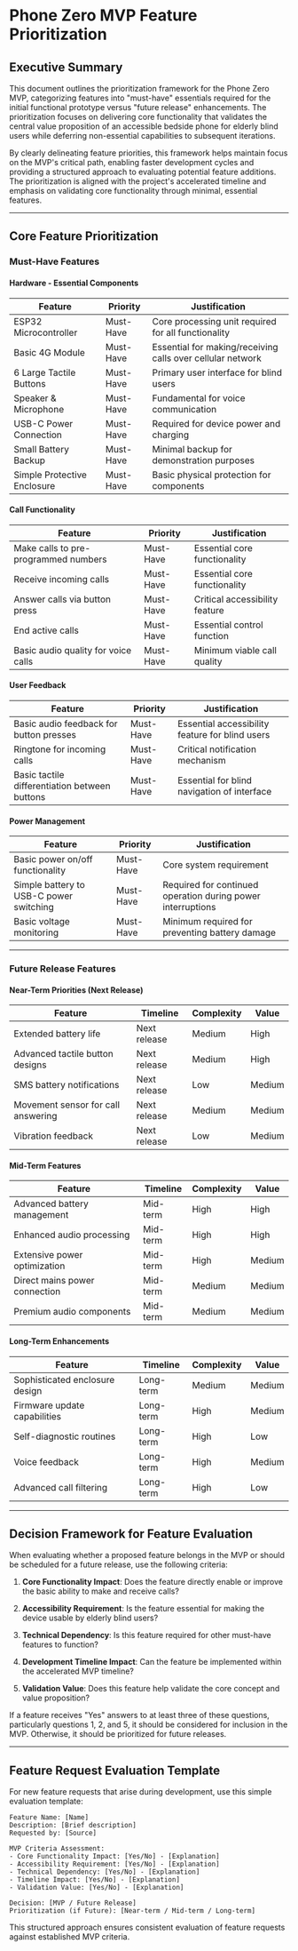 # Phone Zero MVP Feature Prioritization

## Executive Summary

This document outlines the prioritization framework for the Phone Zero MVP, categorizing features into "must-have" essentials required for the initial functional prototype versus "future release" enhancements. The prioritization focuses on delivering core functionality that validates the central value proposition of an accessible bedside phone for elderly blind users while deferring non-essential capabilities to subsequent iterations.

By clearly delineating feature priorities, this framework helps maintain focus on the MVP's critical path, enabling faster development cycles and providing a structured approach to evaluating potential feature additions. The prioritization is aligned with the project's accelerated timeline and emphasis on validating core functionality through minimal, essential features.

---

## Core Feature Prioritization

### Must-Have Features

#### Hardware - Essential Components

| Feature | Priority | Justification |
|---------|----------|---------------|
| ESP32 Microcontroller | Must-Have | Core processing unit required for all functionality |
| Basic 4G Module | Must-Have | Essential for making/receiving calls over cellular network |
| 6 Large Tactile Buttons | Must-Have | Primary user interface for blind users |
| Speaker & Microphone | Must-Have | Fundamental for voice communication |
| USB-C Power Connection | Must-Have | Required for device power and charging |
| Small Battery Backup | Must-Have | Minimal backup for demonstration purposes |
| Simple Protective Enclosure | Must-Have | Basic physical protection for components |

#### Call Functionality

| Feature | Priority | Justification |
|---------|----------|---------------|
| Make calls to pre-programmed numbers | Must-Have | Essential core functionality |
| Receive incoming calls | Must-Have | Essential core functionality |
| Answer calls via button press | Must-Have | Critical accessibility feature |
| End active calls | Must-Have | Essential control function |
| Basic audio quality for voice calls | Must-Have | Minimum viable call quality |

#### User Feedback

| Feature | Priority | Justification |
|---------|----------|---------------|
| Basic audio feedback for button presses | Must-Have | Essential accessibility feature for blind users |
| Ringtone for incoming calls | Must-Have | Critical notification mechanism |
| Basic tactile differentiation between buttons | Must-Have | Essential for blind navigation of interface |

#### Power Management

| Feature | Priority | Justification |
|---------|----------|---------------|
| Basic power on/off functionality | Must-Have | Core system requirement |
| Simple battery to USB-C power switching | Must-Have | Required for continued operation during power interruptions |
| Basic voltage monitoring | Must-Have | Minimum required for preventing battery damage |

---

### Future Release Features

#### Near-Term Priorities (Next Release)

| Feature | Timeline | Complexity | Value |
|---------|----------|------------|-------|
| Extended battery life | Next release | Medium | High |
| Advanced tactile button designs | Next release | Medium | High |
| SMS battery notifications | Next release | Low | Medium |
| Movement sensor for call answering | Next release | Medium | Medium |
| Vibration feedback | Next release | Low | Medium |

#### Mid-Term Features

| Feature | Timeline | Complexity | Value |
|---------|----------|------------|-------|
| Advanced battery management | Mid-term | High | High |
| Enhanced audio processing | Mid-term | High | High |
| Extensive power optimization | Mid-term | High | Medium |
| Direct mains power connection | Mid-term | Medium | Medium |
| Premium audio components | Mid-term | Medium | Medium |

#### Long-Term Enhancements

| Feature | Timeline | Complexity | Value |
|---------|----------|------------|-------|
| Sophisticated enclosure design | Long-term | Medium | Medium |
| Firmware update capabilities | Long-term | High | Medium |
| Self-diagnostic routines | Long-term | High | Low |
| Voice feedback | Long-term | High | Medium |
| Advanced call filtering | Long-term | High | Low |

---

## Decision Framework for Feature Evaluation

When evaluating whether a proposed feature belongs in the MVP or should be scheduled for a future release, use the following criteria:

1. **Core Functionality Impact**: Does the feature directly enable or improve the basic ability to make and receive calls?

2. **Accessibility Requirement**: Is the feature essential for making the device usable by elderly blind users?

3. **Technical Dependency**: Is this feature required for other must-have features to function?

4. **Development Timeline Impact**: Can the feature be implemented within the accelerated MVP timeline?

5. **Validation Value**: Does this feature help validate the core concept and value proposition?

If a feature receives "Yes" answers to at least three of these questions, particularly questions 1, 2, and 5, it should be considered for inclusion in the MVP. Otherwise, it should be prioritized for future releases.

---

## Feature Request Evaluation Template

For new feature requests that arise during development, use this simple evaluation template:

```text
Feature Name: [Name]
Description: [Brief description]
Requested by: [Source]

MVP Criteria Assessment:
- Core Functionality Impact: [Yes/No] - [Explanation]
- Accessibility Requirement: [Yes/No] - [Explanation]
- Technical Dependency: [Yes/No] - [Explanation]
- Timeline Impact: [Yes/No] - [Explanation]
- Validation Value: [Yes/No] - [Explanation]

Decision: [MVP / Future Release]
Prioritization (if Future): [Near-term / Mid-term / Long-term]
```

This structured approach ensures consistent evaluation of feature requests against established MVP criteria.
